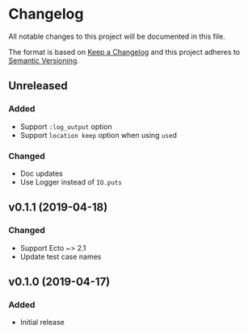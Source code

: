# Changelog

All notable changes to this project will be documented in this file.

The format is based on [Keep a Changelog](http://keepachangelog.com/en/1.0.0/)
and this project adheres to [Semantic Versioning](http://semver.org/spec/v2.0.0.html).

## Unreleased
### Added
- Support `:log_output` option
- Support `location keep` option when using `use`d

### Changed
- Doc updates
- Use Logger instead of `IO.puts`

## v0.1.1 (2019-04-18)
### Changed
- Support Ecto ~> 2.1
- Update test case names

## v0.1.0 (2019-04-17)

### Added

- Initial release
